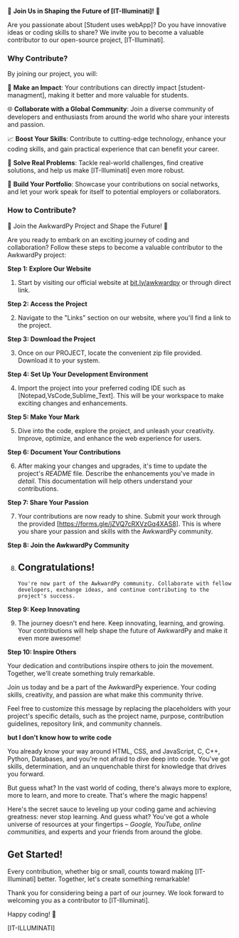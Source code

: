

🌟 **Join Us in Shaping the Future of [IT-Illuminati]!** 🌟

Are you passionate about [Student uses webApp]? Do you have innovative ideas or coding skills to share? We invite you to become a valuable contributor to our open-source project, [IT-Illuminati].

### Why Contribute?

By joining our project, you will:

🚀 **Make an Impact**: Your contributions can directly impact [student-managment], making it better and more valuable for students.

🌐 **Collaborate with a Global Community**: Join a diverse community of developers and enthusiasts from around the world who share your interests and passion.

📈 **Boost Your Skills**: Contribute to cutting-edge technology, enhance your coding skills, and gain practical experience that can benefit your career.

🔧 **Solve Real Problems**: Tackle real-world challenges, find creative solutions, and help us make [IT-Illuminati] even more robust.

🤝 **Build Your Portfolio**: Showcase your contributions on social networks, and let your work speak for itself to potential employers or collaborators.

### How to Contribute?

🌟 Join the AwkwardPy Project and Shape the Future! 🌟

Are you ready to embark on an exciting journey of coding and collaboration? Follow these steps to become a valuable contributor to the AwkwardPy project:

**Step 1: Explore Our Website**

1. Start by visiting our official website at [bit.ly/awkwardpy](https://bit.ly/awkwardpy) or through direct link.

**Step 2: Access the Project**

2. Navigate to the "Links" section on our website, where you'll find a link to the project.

**Step 3: Download the Project**

3. Once on our PROJECT, locate the convenient zip file provided. Download it to your system.

**Step 4: Set Up Your Development Environment**

4. Import the project into your preferred coding IDE such as [Notepad,VsCode,Sublime_Text]. This will be your workspace to make exciting changes and enhancements.

**Step 5: Make Your Mark**

5. Dive into the code, explore the project, and unleash your creativity. Improve, optimize, and enhance the web experience for users.

**Step 6: Document Your Contributions**

6. After making your changes and upgrades, it's time to update the project's *README* file. Describe the enhancements you've made in *detail*. This documentation will help others understand your contributions.

**Step 7: Share Your Passion**

7. Your contributions are now ready to shine. Submit your work through the provided [https://forms.gle/jZVQ7cRXVzGq4XAS8]. This is where you share your passion and skills with the AwkwardPy community.

**Step 8: Join the AwkwardPy Community**

8. ## Congratulations!
       You're now part of the AwkwardPy community. Collaborate with fellow developers, exchange ideas, and continue contributing to the project's success.

**Step 9: Keep Innovating**

9. The journey doesn't end here. Keep innovating, learning, and growing. Your contributions will help shape the future of AwkwardPy and make it even more awesome!

**Step 10: Inspire Others**

Your dedication and contributions inspire others to join the movement. Together, we'll create something truly remarkable.

Join us today and be a part of the AwkwardPy experience. Your coding skills, creativity, and passion are what make this community thrive.


Feel free to customize this message by replacing the placeholders with your project's specific details, such as the project name, purpose, contribution guidelines, repository link, and community channels.


**but I don't know how to write code**

 You already know your way around HTML, CSS, and JavaScript, C, C++, Python, Databases, and you're not afraid to dive deep into code. You've got skills, determination, and an unquenchable thirst for knowledge that drives you forward.

But guess what? In the vast world of coding, there's always more to explore, more to learn, and more to create. That's where the magic happens!

Here's the secret sauce to leveling up your coding game and achieving greatness: never stop learning. And guess what? You've got a whole universe of resources at your fingertips – *Google, YouTube, online communities,* and experts and your friends from around the globe.


## Get Started!


Every contribution, whether big or small, counts toward making [IT-Illuminati] better. Together, let's create something remarkable!

Thank you for considering being a part of our journey. We look forward to welcoming you as a contributor to [IT-Illuminati].

Happy coding! 🚀

[IT-ILLUMINATI]